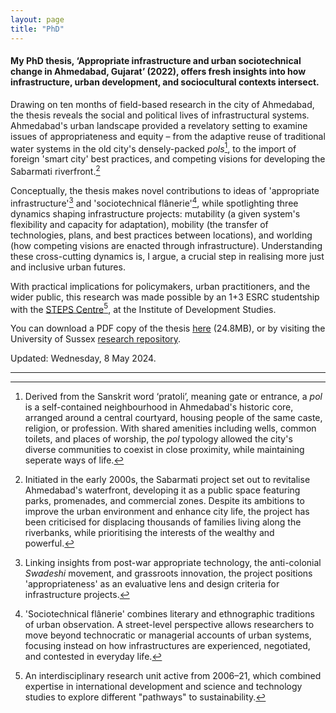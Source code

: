 ```yaml
---  
layout: page
title: "PhD"
---  
```


#### My PhD thesis, ‘Appropriate infrastructure and urban sociotechnical change in Ahmedabad, Gujarat’ (2022), offers fresh insights into how infrastructure, urban development, and sociocultural contexts intersect.

Drawing on ten months of field-based research in the city of Ahmedabad, the thesis reveals the social and political lives of infrastructural systems. Ahmedabad's urban landscape provided a revelatory setting to examine issues of appropriateness and equity – from the adaptive reuse of traditional water systems in the old city's densely-packed *pols*[^1], to the import of foreign 'smart city' best practices, and competing visions for developing the Sabarmati riverfront.[^2]

Conceptually, the thesis makes novel contributions to ideas of 'appropriate infrastructure'[^3] and 'sociotechnical flânerie'[^4], while spotlighting three dynamics shaping infrastructure projects: mutability (a given system's flexibility and capacity for adaptation), mobility (the transfer of technologies, plans, and best practices between locations), and worlding (how competing visions are enacted through infrastructure). Understanding these cross-cutting dynamics is, I argue, a crucial step in realising more just and inclusive urban futures.

With practical implications for policymakers, urban practitioners, and the wider public, this research was made possible by an 1+3 ESRC studentship with the [STEPS Centre](https://steps-centre.org/)[^5], at the Institute of Development Studies.

You can download a PDF copy of the thesis [here](https://files.justinpickard.net/pdfs/mutability-mobility-worlding.pdf) (24.8MB), or by visiting the University of Sussex [research repository](https://sro.sussex.ac.uk/id/eprint/106225/).

Updated: Wednesday, 8 May 2024.

---

[^1]: Derived from the Sanskrit word ‘pratoli’, meaning gate or entrance, a *pol* is a self-contained neighbourhood in Ahmedabad's historic core, arranged around a central courtyard, housing people of the same caste, religion, or profession. With shared amenities including wells, common toilets, and places of worship, the *pol* typology allowed the city's diverse communities to coexist in close proximity, while maintaining seperate ways of life.

[^2]: Initiated in the early 2000s, the Sabarmati project set out to revitalise Ahmedabad's waterfront, developing it as a public space featuring parks, promenades, and commercial zones. Despite its ambitions to improve the urban environment and enhance city life, the project has been criticised for displacing thousands of families living along the riverbanks, while prioritising the interests of the wealthy and powerful.

[^3]: Linking insights from post-war appropriate technology, the anti-colonial _Swadeshi_ movement, and grassroots innovation, the project positions 'appropriateness' as an evaluative lens and design criteria for infrastructure projects.

[^4]: 'Sociotechnical flânerie' combines literary and ethnographic traditions of urban observation. A street-level perspective allows researchers to move beyond technocratic or managerial accounts of urban systems, focusing instead on how infrastructures are experienced, negotiated, and contested in everyday life.

[^5]: An interdisciplinary research unit active from 2006–21, which combined expertise in international development and science and technology studies to explore different "pathways" to sustainability.